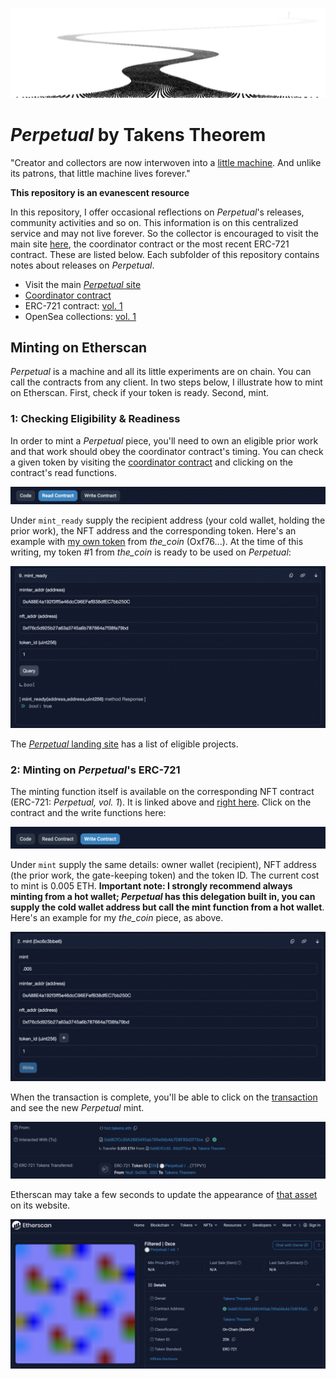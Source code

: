 ![path, wandering away; best wishes to you](assets/goodbye.png?raw=true)

# *Perpetual* by Takens Theorem

"Creator and collectors are now interwoven into a [little machine](https://perpetual.takens.eth.limo). And unlike its patrons, that little machine lives forever."

**This repository is an evanescent resource** 

In this repository, I offer occasional reflections on *Perpetual*'s releases, community activities and so on. This information is on this centralized service and may not live forever. So the collector is encouraged to visit the main site [here](https://perpetual.takens.eth.limo), the coordinator contract or the most recent ERC-721 contract. These are listed below. Each subfolder of this repository contains notes about releases on *Perpetual*.

* Visit the main [*Perpetual* site](https://perpetual.takens.eth.limo)
* [Coordinator contract](https://etherscan.io/address/0xf67d4aea92423f999cb3c1b4be979cc03968eda6#code)
* ERC-721 contract: [vol. 1](https://etherscan.io/address/0xbbcfcc50a2885495ab789e06bab7d8f85d2f73ce)
* OpenSea collections: [vol. 1](https://opensea.io/collection/perpetual-vol-1)

## Minting on Etherscan

_Perpetual_ is a machine and all its little experiments are on chain. You can call the contracts from any client. In two steps below, I illustrate how to mint on Etherscan. First, check if your token is ready. Second, mint.

### 1: Checking Eligibility & Readiness

In order to mint a *Perpetual* piece, you'll need to own an eligible prior work and that work should obey the coordinator contract's timing. You can check a given token by visiting the [coordinator contract](https://etherscan.io/address/0xf67d4aea92423f999cb3c1b4be979cc03968eda6#code) and clicking on the contract's read functions. 

![coordinator interface read illustration](assets/etherscan/read_coordinator.png?raw=true)

Under `mint_ready` supply the recipient address (your cold wallet, holding the prior work), the NFT address and the corresponding token. Here's an example with [my own token](https://opensea.io/assets/ethereum/0xf76c5d925b27a63a3745a6b787664a7f38fa79bd/1) from _the_coin_ (Oxf76...). At the time of this writing, my token #1 from _the_coin_ is ready to be used on *Perpetual*:

![illustrating checking if a work is ready to mint perpetual](assets/etherscan/mint_ready.png?raw=true)

The [*Perpetual* landing site](https://perpetual.takens.eth.limo) has a list of eligible projects.

### 2: Minting on *Perpetual*'s ERC-721

The minting function itself is available on the corresponding NFT contract (ERC-721: *Perpetual, vol. 1*). It is linked above and [right here](https://etherscan.io/address/0xbbcfcc50a2885495ab789e06bab7d8f85d2f73ce). Click on the contract and the write functions here:

![write function on nft contract](assets/etherscan/write_collection.png?raw=true)

Under `mint` supply the same details: owner wallet (recipient), NFT address (the prior work, the gate-keeping token) and the token ID. The current cost to mint is 0.005 ETH. **Important note: I strongly recommend always minting from a hot wallet; _Perpetual_ has this delegation built in, you can supply the cold wallet address but call the mint function from a hot wallet**. Here's an example for my _the_coin_ piece, as above.

![coordinator interface read illustration](assets/etherscan/mint.png?raw=true)

When the transaction is complete, you'll be able to click on the [transaction](https://etherscan.io/tx/0xf67ee3ffcc96b45df48a6f5682d3b42848721e6cd744111e0a6404f10779bd95) and see the new _Perpetual_ mint. 

![transaction details](assets/etherscan/mint_example.png?raw=true)

Etherscan may take a few seconds to update the appearance of [that asset](https://etherscan.io/nft/0xbbcfcc50a2885495ab789e06bab7d8f85d2f73ce/206) on its website. 

![viewing asset on etherscan](assets/etherscan/mint_show.png?raw=true)
